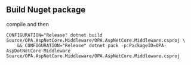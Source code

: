## Build Nuget package
compile and then
```
CONFIGURATION="Release" dotnet build Source/OPA.AspNetCore.Middleware/OPA.AspNetCore.Middleware.csproj \
    && CONFIGURATION="Release" dotnet pack -p:PackageID=OPA-AspDotNetCore-Middleware Source/OPA.AspNetCore.Middleware/OPA.AspNetCore.Middleware.csproj
```
